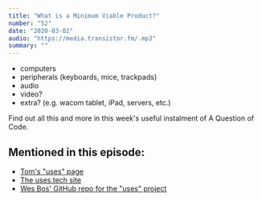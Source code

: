 ```yaml
---
title: "What is a Minimum Viable Product?"
number: "52"
date: "2020-03-02"
audio: "https://media.transistor.fm/.mp3"
summary: ""
---
```


- computers
- peripherals (keyboards, mice, trackpads)
- audio
- video?
- extra? (e.g. wacom tablet, iPad, servers, etc.)


Find out all this and more in this week's useful instalment of A Question of Code.

## Mentioned in this episode:

* [Tom's "uses" page](https://www.tomhazledine.com/uses/)
* [The uses.tech site](https://uses.tech/)
* [Wes Bos' GitHub repo for the "uses" project](https://github.com/wesbos/awesome-uses)